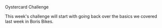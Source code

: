Oystercard Challenge

This week's challenge will start with going back over the basics we covered last week in Boris Bikes.
